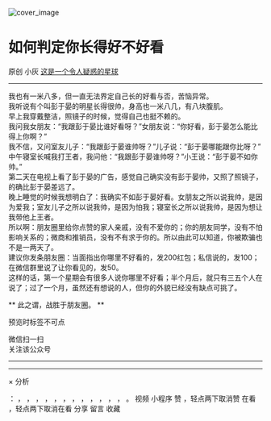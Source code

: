 ![cover_image](https://mmbiz.qlogo.cn/mmbiz_jpg/OJNrVQetduq7EkvDmInAYoJyv8hIbFe0Jw9ajpuPIzXX2DmUML7G3g2iaPnuSrmcCNLknzXrqu6gMEKObRFzqiaQ/0?wx_fmt=jpeg)

#  如何判定你长得好不好看

原创  小灰  [ 这是一个令人疑惑的星球 ](javascript:void\(0\);)

__ _ _ _ _

我也有一米八多，但一直无法界定自己长的好看与否，苦恼异常。  
我听说有个叫彭于晏的明星长得很帅，身高也一米八几，有八块腹肌。  
早上我穿戴整洁，照镜子的时候，觉得自己也挺不赖的。  
我问我女朋友：“我跟彭于晏比谁好看呀？”女朋友说：“你好看，彭于晏怎么能比得上你啊？”  
我不信，又问室友儿子：“我跟彭于晏谁帅呀？”儿子说：“彭于晏哪能跟你比呀？”  
中午寝室长喊我打王者，我问他：“我跟彭于晏谁帅呀？”小王说：“彭于晏不如你帅。”  
第二天在电视上看了彭于晏的广告，感觉自己确实没有彭于晏帅，又照了照镜子，的确比彭于晏差远了。  
晚上睡觉的时候我想明白了：我确实不如彭于晏好看。女朋友之所以说我帅，是因为爱我；室友儿子之所以说我帅，是因为怕我；寝室长之所以说我帅，是因为想让我带他上王者。  
所以啊：朋友圈里给你点赞的家人亲戚，没有不爱你的；你的朋友同学，没有不怕影响关系的；微商和推销员，没有不有求于你的。所以由此可以知道，你被欺骗也不是一两天了。  
建议你发条朋友圈：当面指出你哪里不好看的，发200红包；私信说的，发100；在微信群里说了让你看见的，发50。  
这样的话，第一个星期会有很多人说你哪里不好看；半个月后，就只有三五个人在说了；过了一个月，虽然还有想说的人，但你的外貌已经没有缺点可挑了。  
  
** 此之谓，战胜于朋友圈。  **  

预览时标签不可点

微信扫一扫  
关注该公众号





****



****



×  分析

：  ，  ，  ，  ，  ，  ，  ，  ，  ，  ，  ，  ，  。  视频  小程序  赞  ，轻点两下取消赞  在看  ，轻点两下取消在看
分享  留言  收藏

